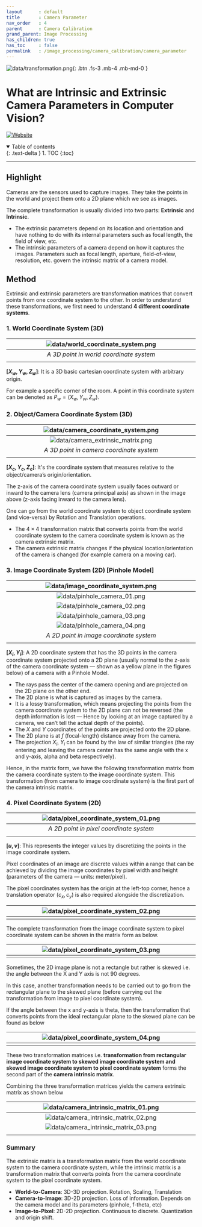 ```yaml
---
layout      : default
title       : Camera Parameter
nav_order   : 4
parent      : Camera Calibration
grand_parent: Image Processing
has_children: true
has_toc     : false
permalink   : /image_processing/camera_calibration/camera_parameter
---
```


![data/transformation.png](data/transformation.png){: .btn .fs-3 .mb-4 .mb-md-0 } 

# What are Intrinsic and Extrinsic Camera Parameters in Computer Vision?

[![Website](../../data/badge/website.svg)](https://towardsdatascience.com/what-are-intrinsic-and-extrinsic-camera-parameters-in-computer-vision-7071b72fb8ec#:~:text=The%20extrinsic%20matrix%20is%20a,to%20the%20pixel%20coordinate%20system.)

<details open markdown="block">
  <summary>Table of contents</summary>
  {: .text-delta }
  1. TOC
  {:toc}
</details>

---

## Highlight

Cameras are the sensors used to capture images. They take the points in the
world and project them onto a 2D plane which we see as images.

The complete transformation is usually divided into two parts: **Extrinsic**
and **Intrinsic**.

- The extrinsic parameters depend on its location and orientation and have
  nothing to do with its internal parameters such as focal length, the field of
  view, etc.
- The intrinsic parameters of a camera depend on how it captures the images.
  Parameters such as focal length, aperture, field-of-view, resolution, etc.
  govern the intrinsic matrix of a camera model.

## Method

Extrinsic and extrinsic parameters are transformation matrices that convert
points from one coordinate system to the other. In order to understand these
transformations, we first need to understand **4 different coordinate systems**.

### 1. World Coordinate System (3D)

| ![data/world_coordinate_system.png](data/world_coordinate_system.png) |
|:---------------------------------------------------------------------:|
|                *A 3D point in world coordinate system*                |
|                           <img width=600/>                            | 

**$[X_w, Y_w, Z_w]$**: It is a 3D basic cartesian coordinate system with 
arbitrary origin.

For example a specific corner of the room. A point in this coordinate system
can be denoted as $P_w = (X_w, Y_w, Z_w)$.

### 2. Object/Camera Coordinate System (3D)

| ![data/camera_coordinate_system.png](data/camera_coordinate_system.png) |
|:-----------------------------------------------------------------------:|
| ![data/camera_extrinsic_matrix.png](data/camera_extrinsic_matrix.png)   |
|                *A 3D point in camera coordinate system*                 |
|                            <img width=600/>                             | 

**$[X_c, Y_c, Z_c]$**: It's the coordinate system that measures relative to the
object/camera’s origin/orientation.

The z-axis of the camera coordinate system usually faces outward or inward to
the camera lens (camera principal axis) as shown in the image above (z-axis
facing inward to the camera lens).

One can go from the world coordinate system to object coordinate system
(and vice-versa) by Rotation and Translation operations.

- The $4 \times 4$ transformation matrix that converts points from the world
  coordinate system to the camera coordinate system is known as the camera
  extrinsic matrix.
- The camera extrinsic matrix changes if the physical location/orientation of
  the camera is changed (for example camera on a moving car).

### 3. Image Coordinate System (2D) [Pinhole Model]

| ![data/image_coordinate_system.png](data/image_coordinate_system.png) |
|:---------------------------------------------------------------------:|
|       ![data/pinhole_camera_01.png](data/pinhole_camera_01.png)       |
|       ![data/pinhole_camera_02.png](data/pinhole_camera_02.png)       |
|       ![data/pinhole_camera_03.png](data/pinhole_camera_03.png)       |
|       ![data/pinhole_camera_04.png](data/pinhole_camera_04.png)       |
|                *A 2D point in image coordinate system*                |
|                           <img width=600/>                            |

**$[X_i, Y_i]$**: A 2D coordinate system that has the 3D points in the camera
coordinate system projected onto a 2D plane (usually normal to the z-axis of
the camera coordinate system — shown as a yellow plane in the figures below) of
a camera with a Pinhole Model.

- The rays pass the center of the camera opening and are projected on the 2D
  plane on the other end.
- The 2D plane is what is captured as images by the camera.
- It is a lossy transformation, which means projecting the points from the
  camera coordinate system to the 2D plane can not be reversed (the depth
  information is lost — Hence by looking at an image captured by a camera, we
  can’t tell the actual depth of the points).
- The $X$ and $Y$ coordinates of the points are projected onto the 2D plane.
- The 2D plane is at $f$ (focal-length) distance away from the camera.
- The projection $X_i$, $Y_i$ can be found by the law of similar triangles (the
  ray entering and leaving the camera center has the same angle with the x and
  y-axis, alpha and beta respectively).

Hence, in the matrix form, we have the following transformation matrix from the
camera coordinate system to the image coordinate system. This transformation
(from camera to image coordinate system) is the first part of the camera
intrinsic matrix.

### 4. Pixel Coordinate System (2D)

| ![data/pixel_coordinate_system_01.png](data/pixel_coordinate_system_01.png) |
|:---------------------------------------------------------------------------:|
|                   *A 2D point in pixel coordinate system*                   |
|                              <img width=600/>                               |

**$[u, v]$**: This represents the integer values by discretizing the points in 
the image coordinate system.

Pixel coordinates of an image are discrete values within a range that can be
achieved by dividing the image coordinates by pixel width and height
(parameters of the camera — units: meter/pixel).

The pixel coordinates system has the origin at the left-top corner, hence a
translation operator $(c_x, c_y)$ is also required alongside the discretization.

| ![data/pixel_coordinate_system_02.png](data/pixel_coordinate_system_02.png) |
|:---------------------------------------------------------------------------:|
|                              <img width=600/>                               |

The complete transformation from the image coordinate system to pixel
coordinate system can be shown in the matrix form as below.

| ![data/pixel_coordinate_system_03.png](data/pixel_coordinate_system_03.png) |
|:---------------------------------------------------------------------------:|
|                              <img width=600/>                               |

Sometimes, the 2D image plane is not a rectangle but rather is skewed i.e. the
angle between the X and Y axis is not 90 degrees.

In this case, another transformation needs to be carried out to go from the
rectangular plane to the skewed plane (before carrying out the transformation
from image to pixel coordinate system).

If the angle between the x and y-axis is theta, then the transformation that
converts points from the ideal rectangular plane to the skewed plane can be
found as below

| ![data/pixel_coordinate_system_04.png](data/pixel_coordinate_system_04.png) |
|:---------------------------------------------------------------------------:|
|                              <img width=600/>                               |


These two transformation matrices i.e. **transformation from rectangular image
coordinate system to skewed image coordinate system and skewed image coordinate
system to pixel coordinate system** forms the second part of the
**camera intrinsic matrix**.

Combining the three transformation matrices yields the camera extrinsic matrix
as shown below

| ![data/camera_intrinsic_matrix_01.png](data/camera_intrinsic_matrix_01.png) |
|:---------------------------------------------------------------------------:|
| ![data/camera_intrinsic_matrix_02.png](data/camera_intrinsic_matrix_02.png) |
| ![data/camera_intrinsic_matrix_03.png](data/camera_intrinsic_matrix_03.png) |
|                              <img width=600/>                               |


### Summary

The extrinsic matrix is a transformation matrix from the world coordinate
system to the camera coordinate system, while the intrinsic matrix is a
transformation matrix that converts points from the camera coordinate system to
the pixel coordinate system.

- **World-to-Camera**: 3D-3D projection. Rotation, Scaling, Translation
- **Camera-to-Image**: 3D-2D projection. Loss of information. Depends on the
  camera model and its parameters (pinhole, f-theta, etc)
- **Image-to-Pixel**: 2D-2D projection. Continuous to discrete. Quantization
  and origin shift.
